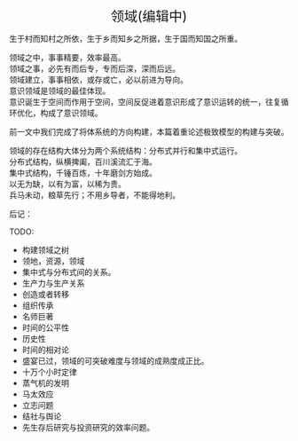 <center><font size=5>领域(编辑中)</font></center>

生于村而知村之所依，生于乡而知乡之所据，生于国而知国之所重。<br/>

领域之中，事事精要，效率最高。<br/>
领域之事，必先有而后专，专而后深，深而后远。<br/>
领域建立，事事相依，或存或亡，必以前进为导向。<br/>
意识领域是领域的最佳体现。<br/>
意识诞生于空间而作用于空间，空间反促进着意识形成了意识运转的统一，往复循环优化，构成了意识领域。<br/>

前一文中我们完成了将体系统的方向构建，本篇着重论述极致模型的构建与突破。<br/>

领域的存在结构大体分为两个系统结构：分布式并行和集中式运行。<br/>
分布式结构，纵横捭阖，百川溪流汇于海。<br/>
集中式结构，千锤百炼，十年磨剑方始成。<br/>
以无为缺，以有为富，以稀为贵。<br/>
兵马未动，粮草先行；不用乡导者，不能得地利。<br/>

后记：<br/>

TODO: 
* 构建领域之树
* 领地，资源，领域
* 集中式与分布式间的关系。
* 生产力与生产关系
* 创造或者转移
* 组织传承
* 名师巨著
* 时间的公平性
* 历史性
* 时间的相对论
* 盛宴已过，领域的可突破难度与领域的成熟度成正比。
* 十万个小时定律
* 蒸气机的发明
* 马太效应
* 立志问题
* 结社与舆论
* 先生存后研究与投资研究的效率问题。
